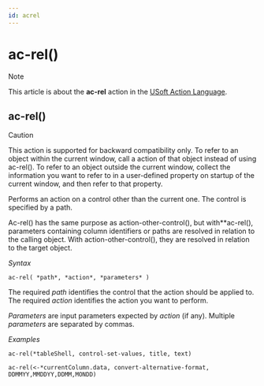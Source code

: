 ```yaml
---
id: acrel
---
```


# ac-rel()



> [!NOTE]
> This article is about the **ac-rel** action in the [USoft Action Language](/docs/Task%20flow/Action%20Language%20reference/USoft%20Action%20Language.md).

## **ac-rel()**

> [!CAUTION]
> This action is supported for backward compatibility only.
> To refer to an object within the current window, call a action of that object instead of using ac-rel(). To refer to an object outside the current window, collect the information you want to refer to in a user-defined property on startup of the current window, and then refer to that property.

Performs an action on a control other than the current one. The control is specified by a path.

Ac-rel() has the same purpose as action-other-control(), but with**ac-rel(), parameters containing column identifiers or paths are resolved in relation to the calling object. With action-other-control(), they are resolved in relation to the target object.

*Syntax*

```
ac-rel( *path*, *action*, *parameters* )
```

The required *path* identifies the control that the action should be applied to. The required *action* identifies the action you want to perform.

*Parameters* are input parameters expected by *action* (if any). Multiple *parameters* are separated by commas.

*Examples*

```
ac-rel(*tableShell, control-set-values, title, text)
```

```
ac-rel(<-*currentColumn.data, convert-alternative-format, DDMMYY,MMDDYY,DDMM,MONDD)
```

 